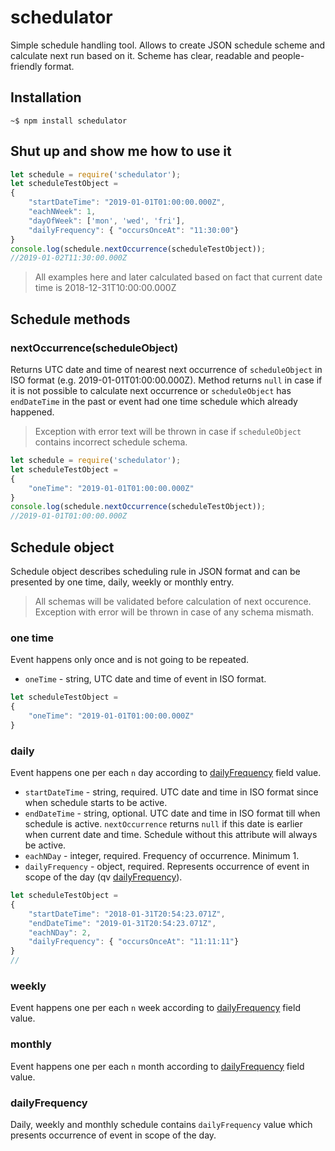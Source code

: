 # schedulator
Simple schedule handling tool. Allows to create JSON schedule scheme and calculate next run based on it. Scheme has clear, readable and people-friendly format.
## Installation
`~$ npm install schedulator`
## Shut up and show me how to use it
```javascript
let schedule = require('schedulator');
let scheduleTestObject = 
{
    "startDateTime": "2019-01-01T01:00:00.000Z",
    "eachNWeek": 1,
    "dayOfWeek": ['mon', 'wed', 'fri'],
    "dailyFrequency": { "occursOnceAt": "11:30:00"}
}
console.log(schedule.nextOccurrence(scheduleTestObject));
//2019-01-02T11:30:00.000Z
```
> All examples here and later calculated based on fact that current date time is 2018-12-31T10:00:00.000Z

## Schedule methods
### nextOccurrence(scheduleObject)
Returns UTC date and time of nearest next occurrence of `scheduleObject` in ISO format (e.g. 2019-01-01T01:00:00.000Z). Method returns `null` in case if it is not possible to calculate next occurrence or `scheduleObject` has `endDateTime` in the past or event had one time schedule which already happened.
> Exception with error text will be thrown in case if `scheduleObject` contains incorrect schedule schema.
```javascript
let schedule = require('schedulator');
let scheduleTestObject = 
{
    "oneTime": "2019-01-01T01:00:00.000Z"
}
console.log(schedule.nextOccurrence(scheduleTestObject));
//2019-01-01T01:00:00.000Z
```
## Schedule object
Schedule object describes scheduling rule in JSON format and can be presented by one time, daily, weekly or monthly entry.

> All schemas will be validated before calculation of next occurence. Exception with error will be thrown in case of any schema mismath. 

### one time
Event happens only once and is not going to be repeated.

 - `oneTime` - string, UTC date and time of event in ISO format.

```javascript
let scheduleTestObject = 
{ 
    "oneTime": "2019-01-01T01:00:00.000Z"
}
```
### daily
Event happens one per each `n` day according to [dailyFrequency](#dailyFrequency) field value.

- `startDateTime` - string, required. UTC date and time in ISO format since when schedule starts to be active.
- `endDateTime` - string, optional. UTC date and time in ISO format till when schedule is active. `nextOccurrence` returns `null` if this date is earlier when current date and time. Schedule without this attribute will always be active.
- `eachNDay` - integer, required. Frequency of occurrence. Minimum 1.
- `dailyFrequency` - object, required. Represents occurrence of event in scope of the day (qv [dailyFrequency](#dailyFrequency)).

```javascript
let scheduleTestObject = 
{ 
	"startDateTime": "2018-01-31T20:54:23.071Z",
	"endDateTime": "2019-01-31T20:54:23.071Z",
	"eachNDay": 2,
	"dailyFrequency": { "occursOnceAt": "11:11:11"}
}
//
```
### weekly
Event happens one per each `n` week according to [dailyFrequency](#dailyFrequency) field value.
### monthly
Event happens one per each `n` month according to [dailyFrequency](#dailyFrequency) field value.
### dailyFrequency
Daily, weekly and monthly schedule contains `dailyFrequency` value which presents occurrence of event in scope of the day.